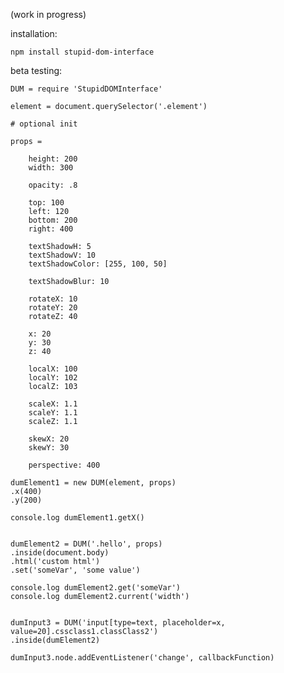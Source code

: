 (work in progress)

installation:

	npm install stupid-dom-interface

beta testing:

	DUM = require 'StupidDOMInterface'

	element = document.querySelector('.element')

	# optional init

	props =

		height: 200
		width: 300

		opacity: .8

		top: 100
		left: 120
		bottom: 200
		right: 400

		textShadowH: 5
		textShadowV: 10
		textShadowColor: [255, 100, 50]

		textShadowBlur: 10

		rotateX: 10
		rotateY: 20
		rotateZ: 40

		x: 20
		y: 30
		z: 40

		localX: 100
		localY: 102
		localZ: 103

		scaleX: 1.1
		scaleY: 1.1
		scaleZ: 1.1

		skewX: 20
		skewY: 30

		perspective: 400

	dumElement1 = new DUM(element, props)
	.x(400)
	.y(200)

	console.log dumElement1.getX()


	dumElement2 = DUM('.hello', props)
	.inside(document.body)
	.html('custom html')
	.set('someVar', 'some value')

	console.log dumElement2.get('someVar')
	console.log dumElement2.current('width')


	dumInput3 = DUM('input[type=text, placeholder=x, value=20].cssclass1.classClass2')
	.inside(dumElement2)

	dumInput3.node.addEventListener('change', callbackFunction)
